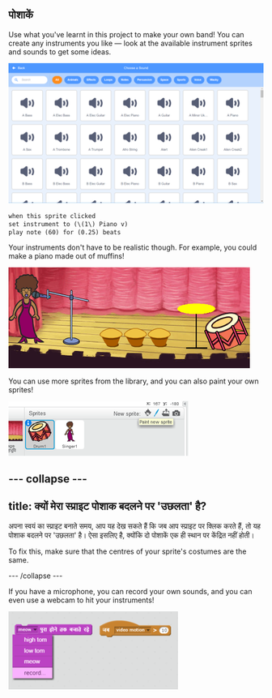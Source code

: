 ## पोशाकें

Use what you've learnt in this project to make your own band! You can create any instruments you like — look at the available instrument sprites and sounds to get some ideas.

![screenshot](images/band-ideas-sounds.png)

```blocks3
when this sprite clicked
set instrument to (\(1\) Piano v)
play note (60) for (0.25) beats
```

Your instruments don't have to be realistic though. For example, you could make a piano made out of muffins!

![स्क्रीनशॉट](images/band-piano.png)

You can use more sprites from the library, and you can also paint your own sprites!

![स्क्रीनशॉट](images/band-draw.png)

## \--- collapse \---

## title: क्यों मेरा स्प्राइट पोशाक बदलने पर 'उछलता' है?

अपना स्वयं का स्प्राइट बनाते समय, आप यह देख सकते हैं कि जब आप स्प्राइट पर क्लिक करते हैं, तो यह पोशाक बदलने पर 'उछलता' है। ऐसा इसलिए है, क्योंकि दो पोशाकें एक ही स्थान पर केंद्रित नहीं होती।

To fix this, make sure that the centres of your sprite's costumes are the same.

\--- /collapse \---

If you have a microphone, you can record your own sounds, and you can even use a webcam to hit your instruments!

![स्क्रीनशॉट](images/band-io.png)